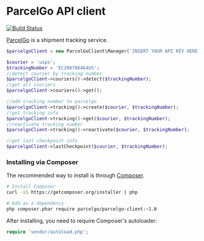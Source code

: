 ParcelGo API client
================================================
[![Build Status](https://travis-ci.org/parcelgo/api-client-php.svg?branch=master)](https://travis-ci.org/parcelgo/api-client-php)

[ParcelGo](http://parcelgo.ru/ "parcelgo.ru") is a shipment tracking service.

```php
$parcelgoClient = new ParcelGoClient\Manager('INSERT YOUR API KEY HERE');

$courier = 'usps';
$trackingNumber = 'EC208786464US';
//detect courier by tracking number
$parcelgoClient->couriers()->detect($trackingNumber);
//get all couriers
$parcelgoClient->couriers()->get();

//add tracking number to parcelgo 
$parcelgoClient->tracking()->create($courier, $trackingNumber);
//get tracking info
$parcelgoClient->tracking()->get($courier, $trackingNumber);
//reactivate tracking number 
$parcelgoClient->tracking()->reactivate($courier, $trackingNumber);

//get last checkpoint info
$parcelgoClient->lastCheckpoint($courier, $trackingNumber);
```

### Installing via Composer

The recommended way to install is through [Composer](http://getcomposer.org).

```bash
# Install Composer
curl -sS https://getcomposer.org/installer | php

# Add as a dependency
php composer.phar require parcelgo/parcelgo-client:~1.0
```

After installing, you need to require Composer's autoloader:

```php
require 'vendor/autoload.php';
```


